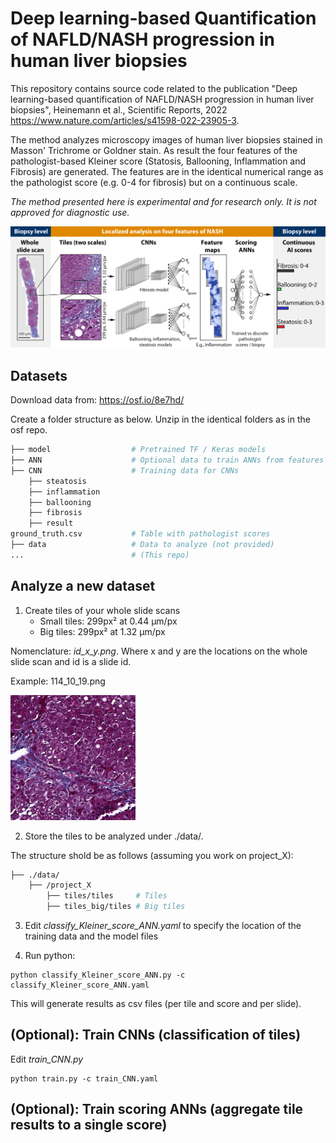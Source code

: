 # Deep learning-based Quantification of NAFLD/NASH progression in human liver biopsies

This repository contains source code related to the publication "Deep learning-based quantification of NAFLD/NASH progression in human liver biopsies", Heinemann et al., Scientific Reports, 2022 https://www.nature.com/articles/s41598-022-23905-3.

The method analyzes microscopy images of human liver biopsies stained in Masson' Trichrome or Goldner stain. As result the four features of the pathologist-based Kleiner score (Statosis, Ballooning, Inflammation and Fibrosis) are generated. The features are in the identical numerical range as the pathologist score (e.g. 0-4 for fibrosis) but on a continuous scale.

*The method presented here is experimental and for research only. It is not approved for diagnostic use.*

![image](fig/Fig1.png)

## Datasets

Download data from: https://osf.io/8e7hd/

Create a folder structure as below. Unzip in the identical folders as in the osf repo. 

```bash
├── model                  # Pretrained TF / Keras models
├── ANN                    # Optional data to train ANNs from features X
├── CNN                    # Training data for CNNs
    ├── steatosis
    ├── inflammation
    ├── ballooning
    ├── fibrosis
    ├── result    
ground_truth.csv           # Table with pathologist scores
├── data                   # Data to analyze (not provided)
...                        # (This repo)
```

## Analyze a new dataset

1. Create tiles of your whole slide scans
    - Small tiles: 299px² at 0.44 µm/px
    - Big tiles: 299px² at 1.32 µm/px 

Nomenclature: _id_x_y.png_. Where x and y are the locations on the whole slide scan and id is a slide id.

Example: 114_10_19.png

<img src="fig/114_10_19.png" alt="114_10_19.png" width="200"/>

2. Store the tiles to be analyzed under ./data/.

The structure shold be as follows (assuming you work on project_X):

```bash
├── ./data/
    ├── /project_X
        ├── tiles/tiles     # Tiles
        ├── tiles_big/tiles # Big tiles
```

3. Edit _classify_Kleiner_score_ANN.yaml_ to specify the location of the training data and the model files

4. Run python:
```
python classify_Kleiner_score_ANN.py -c classify_Kleiner_score_ANN.yaml
```

This will generate results as csv files (per tile and score and per slide).

## (Optional): Train CNNs (classification of tiles)    

Edit _train_CNN.py_

```
python train.py -c train_CNN.yaml
```

## (Optional): Train scoring ANNs (aggregate tile results to a single score)




